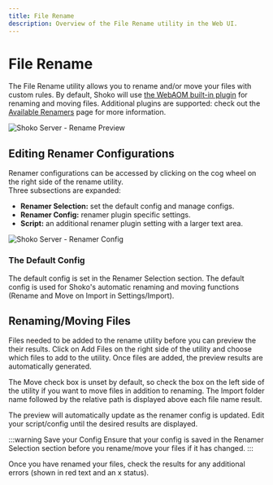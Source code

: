 ```yaml
---
title: File Rename
description: Overview of the File Rename utility in the Web UI.
---
```


# File Rename

The File Rename utility allows you to rename and/or move your files with custom rules. By default, Shoko will
use [the WebAOM built-in plugin](/renamer-plugins/webaom/getting-started) for renaming and moving files. Additional
plugins are supported: check out the [Available Renamers](/renamer-plugins/available-renamers) page for more
information.

![Shoko Server - Rename Preview](/images/shoko-server/shoko-server-rename-preview.png)

## Editing Renamer Configurations

Renamer configurations can be accessed by clicking on the cog wheel on the right side of the rename utility.  
Three subsections are expanded:

* **Renamer Selection:** set the default config and manage configs.
* **Renamer Config:** renamer plugin specific settings.
* **Script:** an additional renamer plugin setting with a larger text area.

![Shoko Server - Renamer Config](/images/shoko-server/shoko-server-renamer-config.png)

### The Default Config

The default config is set in the Renamer Selection section. The default config is used for Shoko's automatic renaming
and moving functions (Rename and Move on Import in Settings/Import).

## Renaming/Moving Files

Files needed to be added to the rename utility before you can preview the their results. Click on Add Files on the right
side of the utility and choose which files to add to the utility. Once files are added, the preview results are
automatically generated.

The Move check box is unset by default, so check the box on the left side of the utility if you want to move files in
addition to renaming. The Import folder name followed by the relative path is displayed above each file name result.

The preview will automatically update as the renamer config is updated. Edit your script/config until the desired
results are displayed.

:::warning Save your Config
Ensure that your config is saved in the Renamer Selection section before you rename/move your files if it has changed.
:::

Once you have renamed your files, check the results for any additional errors (shown in red text and an x status).